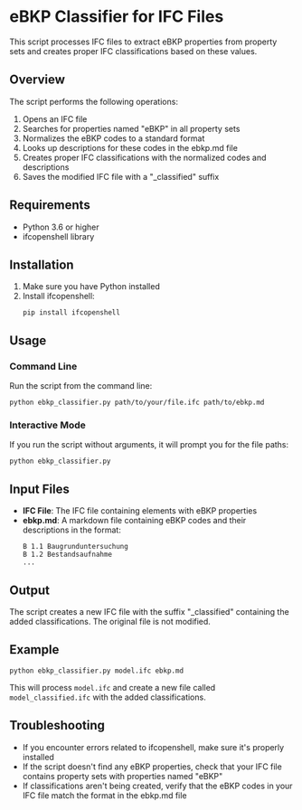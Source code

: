 # eBKP Classifier for IFC Files

This script processes IFC files to extract eBKP properties from property sets and creates proper IFC classifications based on these values.

## Overview

The script performs the following operations:

1. Opens an IFC file
2. Searches for properties named "eBKP" in all property sets
3. Normalizes the eBKP codes to a standard format
4. Looks up descriptions for these codes in the ebkp.md file
5. Creates proper IFC classifications with the normalized codes and descriptions
6. Saves the modified IFC file with a "\_classified" suffix

## Requirements

- Python 3.6 or higher
- ifcopenshell library

## Installation

1. Make sure you have Python installed
2. Install ifcopenshell:
   ```
   pip install ifcopenshell
   ```

## Usage

### Command Line

Run the script from the command line:

```
python ebkp_classifier.py path/to/your/file.ifc path/to/ebkp.md
```

### Interactive Mode

If you run the script without arguments, it will prompt you for the file paths:

```
python ebkp_classifier.py
```

## Input Files

- **IFC File**: The IFC file containing elements with eBKP properties
- **ebkp.md**: A markdown file containing eBKP codes and their descriptions in the format:
  ```
  B 1.1 Baugrunduntersuchung
  B 1.2 Bestandsaufnahme
  ...
  ```

## Output

The script creates a new IFC file with the suffix "\_classified" containing the added classifications. The original file is not modified.

## Example

```
python ebkp_classifier.py model.ifc ebkp.md
```

This will process `model.ifc` and create a new file called `model_classified.ifc` with the added classifications.

## Troubleshooting

- If you encounter errors related to ifcopenshell, make sure it's properly installed
- If the script doesn't find any eBKP properties, check that your IFC file contains property sets with properties named "eBKP"
- If classifications aren't being created, verify that the eBKP codes in your IFC file match the format in the ebkp.md file
